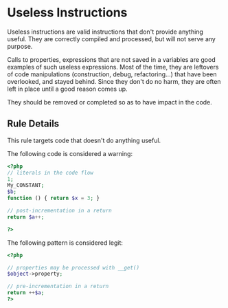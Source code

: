 <!-- Good Practices -->
# Useless Instructions

Useless instructions are valid instructions that don't provide anything useful. They are correctly compiled and processed, but will not serve any purpose. 

Calls to properties, expressions that are not saved in a variables are good examples of such useless expressions. Most of the time, they are leftovers of code manipulations (construction, debug, refactoring...) that have been overlooked, and stayed behind. Since they don't do no harm, they are often left in place until a good reason comes up. 

They should be removed or completed so as to have impact in the code.


## Rule Details

This rule targets code that doesn't do anything useful. 

The following code is considered a warning:

```php
<?php
// literals in the code flow
1; 
My_CONSTANT;
$b;
function () { return $x = 3; }

// post-incrementation in a return
return $a++;

?>
```


The following pattern is considered legit:

```php
<?php

// properties may be processed with __get()
$object->property;

// pre-incrementation in a return
return ++$a;
?>
```

<!--
## When Not To Use It



## Further Reading

-->